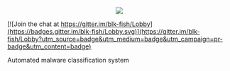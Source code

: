 <p align="center">
  <img src="https://github.com/snakes-in-the-box/blk-fish/blob/master/blkfish.png">
</p>




[![Join the chat at https://gitter.im/blk-fish/Lobby](https://badges.gitter.im/blk-fish/Lobby.svg)](https://gitter.im/blk-fish/Lobby?utm_source=badge&utm_medium=badge&utm_campaign=pr-badge&utm_content=badge)

Automated malware classification system